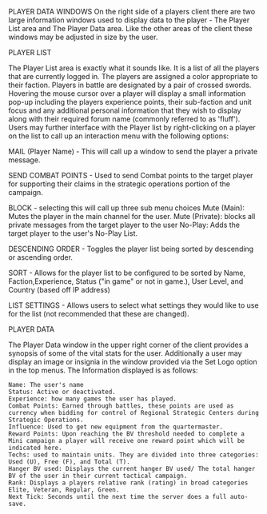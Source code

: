 PLAYER DATA WINDOWS
On the right side of a players client there are two large information windows used to display data to the player - The Player List area and The Player Data area. Like the other areas of the client these windows may be adjusted in size by the user.

PLAYER LIST

The Player List area is exactly what it sounds like. It is a list of all the players that are currently logged in. The players are assigned a color appropriate to their faction. Players in battle are designated by a pair of crossed swords. Hovering the mouse cursor over a player will display a small information pop-up including the players experience points, their sub-faction and unit focus and any additional personal information that they wish to display along with their required forum name (commonly referred to as 'fluff'). Users may further interface with the Player list by right-clicking on a player on the list to call up an interaction menu with the following options:

MAIL (Player Name) - This will call up a window to send the player a private message.

SEND COMBAT POINTS - Used to send Combat points to the target player for supporting their claims in the strategic operations portion of the campaign.

BLOCK - selecting this will call up three sub menu choices Mute (Main): Mutes the player in the main channel for the user. Mute (Private): blocks all private messages from the target player to the user No-Play: Adds the target player to the user's No-Play List.

DESCENDING ORDER - Toggles the player list being sorted by descending or ascending order.

SORT - Allows for the player list to be configured to be sorted by Name, Faction,Experience, Status ("in game" or not in game.), User Level, and Country (based off IP address)

LIST SETTINGS - Allows users to select what settings they would like to use for the list (not recommended that these are changed).

PLAYER DATA

The Player Data window in the upper right corner of the client provides a synopsis of some of the vital stats for the user. Additionally a user may display an image or insignia in the window provided via the Set Logo option in the top menus. The Information displayed is as follows:

    Name: The user's name
    Status: Active or deactivated.
    Experience: how many games the user has played. 
    Combat Points: Earned through battles, these points are used as currency when bidding for control of Regional Strategic Centers during Strategic Operations. 
    Influence: Used to get new equipment from the quartermaster.
    Reward Points: Upon reaching the BV threshold needed to complete a Mini campaign a player will receive one reward point which will be indicated here. 
    Techs: used to maintain units. They are divided into three categories: Used (U), Free (F), and Total (T). 
    Hanger BV used: Displays the current hanger BV used/ The total hanger BV of the user in their current tactical campaign. 
    Rank: Displays a players relative rank (rating) in broad categories Elite, Veteran, Regular, Green. 
    Next Tick: Seconds until the next time the server does a full auto-save.


